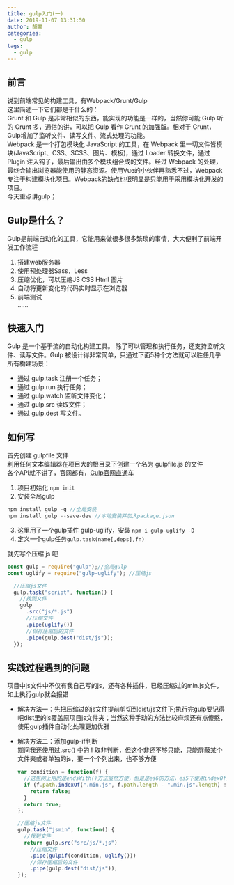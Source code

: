 ```yaml
---
title: gulp入门(一)
date: 2019-11-07 13:31:50
author: 胡豪
categories:
  - gulp
tags:
  - gulp
---
```


## 前言
说到前端常见的构建工具，有Webpack/Grunt/Gulp  
这里简述一下它们都是干什么的：  
Grunt 和 Gulp 是非常相似的东西，能实现的功能是一样的，当然你可能 Gulp 听的 Grunt 多，通俗的讲，可以把 Gulp 看作 Grunt 的加强版。相对于 Grunt，Gulp增加了监听文件、读写文件、流式处理的功能。  
Webpack 是一个打包模块化 JavaScript 的工具，在 Webpack 里一切文件皆模块(JavaScript、CSS、SCSS、图片、模板)，通过 Loader 转换文件，通过 Plugin 注入钩子，最后输出由多个模块组合成的文件。经过 Webpack 的处理，最终会输出浏览器能使用的静态资源。使用Vue的小伙伴再熟悉不过，Webpack 专注于构建模块化项目。Webpack的缺点也很明显是只能用于采用模块化开发的项目。  
今天重点讲gulp；


## Gulp是什么？

Gulp是前端自动化的工具，它能用来做很多很多繁琐的事情，大大便利了前端开发工作流程

1. 搭建web服务器
2. 使用预处理器Sass，Less
3. 压缩优化，可以压缩JS CSS Html 图片
4. 自动将更新变化的代码实时显示在浏览器
5. 前端测试  
...... 

## 快速入门
Gulp 是一个基于流的自动化构建工具。 除了可以管理和执行任务，还支持监听文件、读写文件。Gulp 被设计得非常简单，只通过下面5种个方法就可以胜任几乎所有构建场景：

- 通过 gulp.task 注册一个任务；
- 通过 gulp.run 执行任务；
- 通过 gulp.watch 监听文件变化；
- 通过 gulp.src 读取文件；
- 通过 gulp.dest 写文件。

## 如何写
首先创建 gulpfile 文件  
利用任何文本编辑器在项目大的根目录下创建一个名为 gulpfile.js 的文件  
各个API就不讲了，官网都有，[Gulp官网直通车](https://www.gulpjs.com.cn/docs/api/concepts/) 


1. 项目初始化 `npm init` 
2. 安装全局gulp 
```js
npm install gulp -g //全局安装
npm install gulp --save-dev //本地安装并加入package.json
```
3. 这里用了一个gulp插件 gulp-uglify，安装 `npm i gulp-uglify -D`
4. 定义一个gulp任务`gulp.task(name[,deps],fn)`   

就先写个压缩 js 吧
```js
const gulp = require("gulp");//全局gulp
const uglify = require("gulp-uglify"); //压缩js

  //压缩js文件
  gulp.task("script", function() {
    //找到文件
    gulp
      .src("js/*.js")
      //压缩文件
      .pipe(uglify())
      //保存压缩后的文件
      .pipe(gulp.dest("dist/js"));
  });
```

## 实践过程遇到的问题
项目中js文件中不仅有我自己写的js，还有各种插件，已经压缩过的min.js文件，如上执行gulp就会报错

- 解决方法一：先把压缩过的js文件提前剪切到dist/js文件下;执行完gulp要记得吧dist里的js覆盖原项目js文件夹；当然这种手动的方法比较麻烦还有点傻憨，使用gulp插件自动化处理更加优雅

- 解决方法二：添加gulp-if判断  
  期间我还使用过.src() 中的 ! 取非判断，但这个非还不够只能，只能屏蔽某个文件夹或者单独的js，要一个个列出来，也不够方便

  ```js
  var condition = function(f) {
    //这里网上用的是endsWith()方法虽然方便，但是是es6的方法，es5下使用indexOf实现
    if (f.path.indexOf(".min.js", f.path.length - ".min.js".length) !== -1) { 
      return false;
    } 
    return true;
  };

  //压缩js文件
  gulp.task("jsmin", function() {
    //找到文件
    return gulp.src("src/js/*.js") 
      //压缩文件
      .pipe(gulpif(condition, uglify()))
      //保存压缩后的文件 
      .pipe(gulp.dest("dist/js"));
  });
  ```
